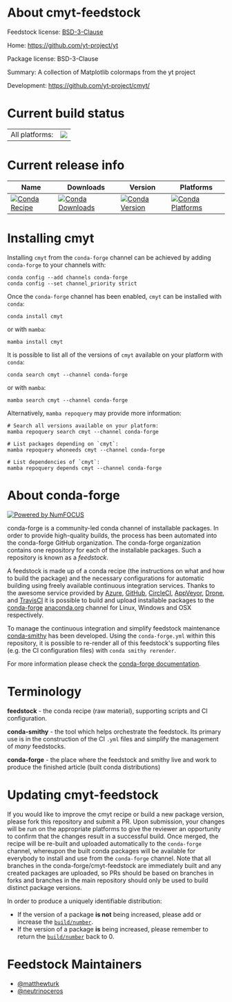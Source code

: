 About cmyt-feedstock
====================

Feedstock license: [BSD-3-Clause](https://github.com/conda-forge/cmyt-feedstock/blob/main/LICENSE.txt)

Home: https://github.com/yt-project/yt

Package license: BSD-3-Clause

Summary: A collection of Matplotlib colormaps from the yt project

Development: https://github.com/yt-project/cmyt/

Current build status
====================


<table><tr><td>All platforms:</td>
    <td>
      <a href="https://dev.azure.com/conda-forge/feedstock-builds/_build/latest?definitionId=14380&branchName=main">
        <img src="https://dev.azure.com/conda-forge/feedstock-builds/_apis/build/status/cmyt-feedstock?branchName=main">
      </a>
    </td>
  </tr>
</table>

Current release info
====================

| Name | Downloads | Version | Platforms |
| --- | --- | --- | --- |
| [![Conda Recipe](https://img.shields.io/badge/recipe-cmyt-green.svg)](https://anaconda.org/conda-forge/cmyt) | [![Conda Downloads](https://img.shields.io/conda/dn/conda-forge/cmyt.svg)](https://anaconda.org/conda-forge/cmyt) | [![Conda Version](https://img.shields.io/conda/vn/conda-forge/cmyt.svg)](https://anaconda.org/conda-forge/cmyt) | [![Conda Platforms](https://img.shields.io/conda/pn/conda-forge/cmyt.svg)](https://anaconda.org/conda-forge/cmyt) |

Installing cmyt
===============

Installing `cmyt` from the `conda-forge` channel can be achieved by adding `conda-forge` to your channels with:

```
conda config --add channels conda-forge
conda config --set channel_priority strict
```

Once the `conda-forge` channel has been enabled, `cmyt` can be installed with `conda`:

```
conda install cmyt
```

or with `mamba`:

```
mamba install cmyt
```

It is possible to list all of the versions of `cmyt` available on your platform with `conda`:

```
conda search cmyt --channel conda-forge
```

or with `mamba`:

```
mamba search cmyt --channel conda-forge
```

Alternatively, `mamba repoquery` may provide more information:

```
# Search all versions available on your platform:
mamba repoquery search cmyt --channel conda-forge

# List packages depending on `cmyt`:
mamba repoquery whoneeds cmyt --channel conda-forge

# List dependencies of `cmyt`:
mamba repoquery depends cmyt --channel conda-forge
```


About conda-forge
=================

[![Powered by
NumFOCUS](https://img.shields.io/badge/powered%20by-NumFOCUS-orange.svg?style=flat&colorA=E1523D&colorB=007D8A)](https://numfocus.org)

conda-forge is a community-led conda channel of installable packages.
In order to provide high-quality builds, the process has been automated into the
conda-forge GitHub organization. The conda-forge organization contains one repository
for each of the installable packages. Such a repository is known as a *feedstock*.

A feedstock is made up of a conda recipe (the instructions on what and how to build
the package) and the necessary configurations for automatic building using freely
available continuous integration services. Thanks to the awesome service provided by
[Azure](https://azure.microsoft.com/en-us/services/devops/), [GitHub](https://github.com/),
[CircleCI](https://circleci.com/), [AppVeyor](https://www.appveyor.com/),
[Drone](https://cloud.drone.io/welcome), and [TravisCI](https://travis-ci.com/)
it is possible to build and upload installable packages to the
[conda-forge](https://anaconda.org/conda-forge) [anaconda.org](https://anaconda.org/)
channel for Linux, Windows and OSX respectively.

To manage the continuous integration and simplify feedstock maintenance
[conda-smithy](https://github.com/conda-forge/conda-smithy) has been developed.
Using the ``conda-forge.yml`` within this repository, it is possible to re-render all of
this feedstock's supporting files (e.g. the CI configuration files) with ``conda smithy rerender``.

For more information please check the [conda-forge documentation](https://conda-forge.org/docs/).

Terminology
===========

**feedstock** - the conda recipe (raw material), supporting scripts and CI configuration.

**conda-smithy** - the tool which helps orchestrate the feedstock.
                   Its primary use is in the construction of the CI ``.yml`` files
                   and simplify the management of *many* feedstocks.

**conda-forge** - the place where the feedstock and smithy live and work to
                  produce the finished article (built conda distributions)


Updating cmyt-feedstock
=======================

If you would like to improve the cmyt recipe or build a new
package version, please fork this repository and submit a PR. Upon submission,
your changes will be run on the appropriate platforms to give the reviewer an
opportunity to confirm that the changes result in a successful build. Once
merged, the recipe will be re-built and uploaded automatically to the
`conda-forge` channel, whereupon the built conda packages will be available for
everybody to install and use from the `conda-forge` channel.
Note that all branches in the conda-forge/cmyt-feedstock are
immediately built and any created packages are uploaded, so PRs should be based
on branches in forks and branches in the main repository should only be used to
build distinct package versions.

In order to produce a uniquely identifiable distribution:
 * If the version of a package **is not** being increased, please add or increase
   the [``build/number``](https://docs.conda.io/projects/conda-build/en/latest/resources/define-metadata.html#build-number-and-string).
 * If the version of a package **is** being increased, please remember to return
   the [``build/number``](https://docs.conda.io/projects/conda-build/en/latest/resources/define-metadata.html#build-number-and-string)
   back to 0.

Feedstock Maintainers
=====================

* [@matthewturk](https://github.com/matthewturk/)
* [@neutrinoceros](https://github.com/neutrinoceros/)

